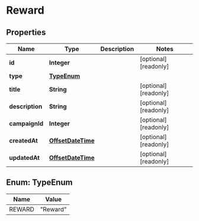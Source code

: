 

# Reward

## Properties

Name | Type | Description | Notes
------------ | ------------- | ------------- | -------------
**id** | **Integer** |  |  [optional] [readonly]
**type** | [**TypeEnum**](#TypeEnum) |  | 
**title** | **String** |  |  [optional] [readonly]
**description** | **String** |  |  [optional] [readonly]
**campaignId** | **Integer** |  |  [optional] [readonly]
**createdAt** | [**OffsetDateTime**](OffsetDateTime.md) |  |  [optional] [readonly]
**updatedAt** | [**OffsetDateTime**](OffsetDateTime.md) |  |  [optional] [readonly]



## Enum: TypeEnum

Name | Value
---- | -----
REWARD | &quot;Reward&quot;



